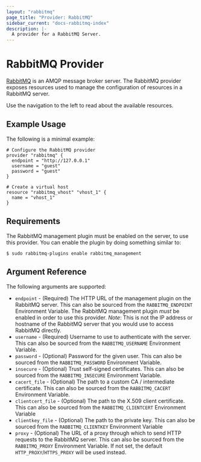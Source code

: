```yaml
---
layout: "rabbitmq"
page_title: "Provider: RabbitMQ"
sidebar_current: "docs-rabbitmq-index"
description: |-
  A provider for a RabbitMQ Server.
---
```


# RabbitMQ Provider

[RabbitMQ](http://www.rabbitmq.com) is an AMQP message broker server. The
RabbitMQ provider exposes resources used to manage the configuration of
resources in a RabbitMQ server.

Use the navigation to the left to read about the available resources.

## Example Usage

The following is a minimal example:

```hcl
# Configure the RabbitMQ provider
provider "rabbitmq" {
  endpoint = "http://127.0.0.1"
  username = "guest"
  password = "guest"
}

# Create a virtual host
resource "rabbitmq_vhost" "vhost_1" {
  name = "vhost_1"
}
```

## Requirements

The RabbitMQ management plugin must be enabled on the server, to use this provider. You can
enable the plugin by doing something similar to:

```
$ sudo rabbitmq-plugins enable rabbitmq_management
```

## Argument Reference

The following arguments are supported:

* `endpoint` - (Required) The HTTP URL of the management plugin on the
  RabbitMQ server. This can also be sourced from the `RABBITMQ_ENDPOINT`
  Environment Variable. The RabbitMQ management plugin *must* be enabled in order
  to use this provider. _Note_: This is not the IP address or hostname of the
  RabbitMQ server that you would use to access RabbitMQ directly.
* `username` - (Required) Username to use to authenticate with the server.
  This can also be sourced from the `RABBITMQ_USERNAME` Environment Variable.
* `password` - (Optional) Password for the given user. This can also be sourced
  from the `RABBITMQ_PASSWORD` Environment Variable.
* `insecure` - (Optional) Trust self-signed certificates. This can also be sourced
  from the `RABBITMQ_INSECURE` Environment Variable.
* `cacert_file` - (Optional) The path to a custom CA / intermediate certificate.
  This can also be sourced from the `RABBITMQ_CACERT` Environment Variable.
* `clientcert_file` - (Optional) The path to the X.509 client certificate.
  This can also be sourced from the `RABBITMQ_CLIENTCERT` Environment Variable
* `clientkey_file` - (Optional) The path to the private key.
  This can also be sourced from the `RABBITMQ_CLIENTKEY` Environment Variable
* `proxy` - (Optional) The URL of a proxy through which to send HTTP requests to
  the RabbitMQ server. This can also be sourced from the `RABBITMQ_PROXY`
  Environment Variable. If not set, the default `HTTP_PROXY`/`HTTPS_PROXY` will
  be used instead.
